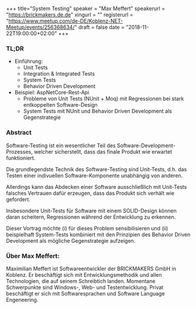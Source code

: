 +++
title="System Testing"
speaker = "Max Meffert"
speakerurl = "https://brickmakers.de.de"
xingurl = ""
registerurl = "https://www.meetup.com/de-DE/Koblenz-NET-Meetup/events/256368634/"
draft = false
date = "2018-11-22T19:00:00+02:00"
+++

### TL;DR

- Einführung:
  - Unit Tests
  - Integration & Integrated Tests
  - System Tests
  - Behavior Driven Development
- Beispiel: AspNetCore-Rest-Api
  - Probleme von Unit Tests (NUnit + Moq) mit Regressionen bei stark entkoppelten Software-Design
  - System Tests mit NUnit und Behavior Driven Development als Gegenstrategie

### Abstract

Software-Testing ist ein wesentlicher Teil des Software-Development-Prozesses, welcher sicherstellt, dass das finale Produkt wie erwartet funktioniert.

Die grundlegendste Technik des Software-Testing sind Unit-Tests, d.h. das Testen einer indivuellen Software-Komponente unabhängig von anderen.

Allerdings kann das Abdecken einer Software ausschließlich mit Unit-Tests falsches Vertrauen dafür erzeugen, dass das Produkt sich verhält wie gefordert.

Insbesondere Unit-Tests für Software mit einem SOLID-Design können daran scheitern, Regressionen während der Entwicklung zu erkennen.

Dieser Vortrag möchte (i) für dieses Problem sensibilisieren und (ii) beispielhaft System-Tests kombiniert mit den Prinzipien des Behavior Driven Development als mögliche Gegenstrategie aufzeigen.

### Über Max Meffert:

Maximilian Meffert ist Softwareentwickler der BRICKMAKERS GmbH in Koblenz. Er beschäftigt sich mit Entwicklungsmethodik und allen Technologien, die auf seinem Schreibtich landen. Momentane Schwerpunkte sind Windows-, Web- und Testentwicklung. Privat beschäftigt er sich mit Softwaresprachen und Software Language Engeneering.

